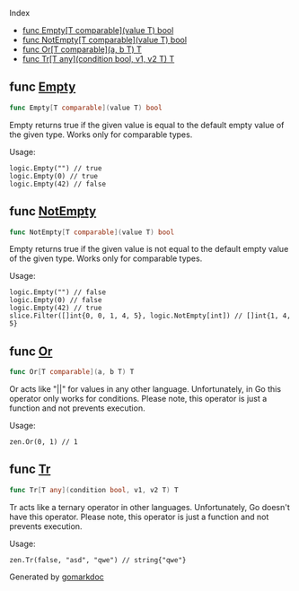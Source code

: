  Index

- [func Empty[T comparable](value T) bool](<#func-empty>)
- [func NotEmpty[T comparable](value T) bool](<#func-notempty>)
- [func Or[T comparable](a, b T) T](<#func-or>)
- [func Tr[T any](condition bool, v1, v2 T) T](<#func-tr>)


## func [Empty](<https://github.com/kyoto-framework/zen/blob/master/tmp/zen/logic/empty.go#L13>)

```go
func Empty[T comparable](value T) bool
```

Empty returns true if the given value is equal to the default empty value of the given type. Works only for comparable types.

Usage:

```
logic.Empty("") // true
logic.Empty(0) // true
logic.Empty(42) // false
```

## func [NotEmpty](<https://github.com/kyoto-framework/zen/blob/master/tmp/zen/logic/empty.go#L31>)

```go
func NotEmpty[T comparable](value T) bool
```

Empty returns true if the given value is not equal to the default empty value of the given type. Works only for comparable types.

Usage:

```
logic.Empty("") // false
logic.Empty(0) // false
logic.Empty(42) // true
slice.Filter([]int{0, 0, 1, 4, 5}, logic.NotEmpty[int]) // []int{1, 4, 5}
```

## func [Or](<https://github.com/kyoto-framework/zen/blob/master/tmp/zen/logic/or.go#L12>)

```go
func Or[T comparable](a, b T) T
```

Or acts like "||" for values in any other language. Unfortunately, in Go this operator only works for conditions. Please note, this operator is just a function and not prevents execution.

Usage:

```
zen.Or(0, 1) // 1
```

## func [Tr](<https://github.com/kyoto-framework/zen/blob/master/tmp/zen/logic/tr.go#L12>)

```go
func Tr[T any](condition bool, v1, v2 T) T
```

Tr acts like a ternary operator in other languages. Unfortunately, Go doesn't have this operator. Please note, this operator is just a function and not prevents execution.

Usage:

```
zen.Tr(false, "asd", "qwe") // string{"qwe"}
```



Generated by [gomarkdoc](<https://github.com/princjef/gomarkdoc>)

